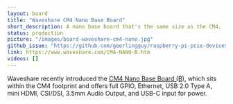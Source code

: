 ```yaml
---
layout: board
title: "Waveshare CM4 Nano Base Board"
short_description: A nano base board that's the same size as the CM4.
status: production
picture: "/images/board-waveshare-cm4-nano.jpg"
github_issue: "https://github.com/geerlingguy/raspberry-pi-pcie-devices/issues/435"
link: https://www.waveshare.com/CM4-NANO-B.htm
videos: []
---
```

Waveshare recently introduced the [CM4 Nano Base Board (B)](https://www.waveshare.com/CM4-NANO-B.htm), which sits within the CM4 footprint and offers full GPIO, Ethernet, USB 2.0 Type A, mini HDMI, CSI/DSI, 3.5mm Audio Output, and USB-C input for power.
